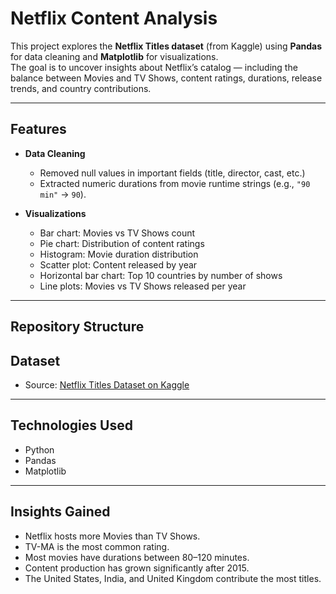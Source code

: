 # Netflix Content Analysis  

This project explores the **Netflix Titles dataset** (from Kaggle) using **Pandas** for data cleaning and **Matplotlib** for visualizations.  
The goal is to uncover insights about Netflix’s catalog — including the balance between Movies and TV Shows, content ratings, durations, release trends, and country contributions.  

---

## Features  

- **Data Cleaning**  
  - Removed null values in important fields (title, director, cast, etc.)  
  - Extracted numeric durations from movie runtime strings (e.g., `"90 min"` → `90`).  

- **Visualizations**  
  - Bar chart: Movies vs TV Shows count  
  - Pie chart: Distribution of content ratings  
  - Histogram: Movie duration distribution  
  - Scatter plot: Content released by year  
  - Horizontal bar chart: Top 10 countries by number of shows  
  - Line plots: Movies vs TV Shows released per year  

---

## Repository Structure  

## Dataset  

- Source: [Netflix Titles Dataset on Kaggle](https://www.kaggle.com/datasets/shivamb/netflix-shows)  

---

## Technologies Used  

- Python  
- Pandas  
- Matplotlib  

---

## Insights Gained  

- Netflix hosts more Movies than TV Shows.  
- TV-MA is the most common rating.  
- Most movies have durations between 80–120 minutes.  
- Content production has grown significantly after 2015.  
- The United States, India, and United Kingdom contribute the most titles.  

